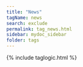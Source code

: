 ```yaml
---
title: "News"
tagName: news
search: exclude
permalink: tag_news.html
sidebar: mydoc_sidebar
folder: tags
---
```

{% include taglogic.html %}

